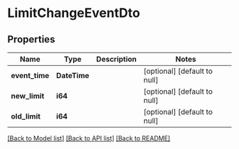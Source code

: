 # LimitChangeEventDto

## Properties

| Name           | Type              | Description | Notes                        |
| -------------- | ----------------- | ----------- | ---------------------------- |
| **event_time** | **DateTime<Utc>** |             | [optional] [default to null] |
| **new_limit**  | **i64**           |             | [optional] [default to null] |
| **old_limit**  | **i64**           |             | [optional] [default to null] |

[[Back to Model list]](../README.md#documentation-for-models) [[Back to API list]](../README.md#documentation-for-api-endpoints) [[Back to README]](../README.md)
